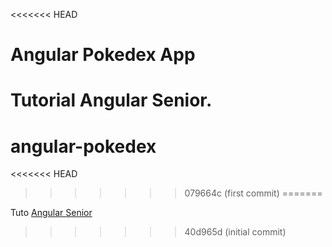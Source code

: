 <<<<<<< HEAD
# Angular Pokedex App

Tutorial Angular Senior.
=======
# angular-pokedex
<<<<<<< HEAD
>>>>>>> 079664c (first commit)
=======

Tuto [Angular Senior](http://angularsenior.fr)
>>>>>>> 40d965d (initial commit)
